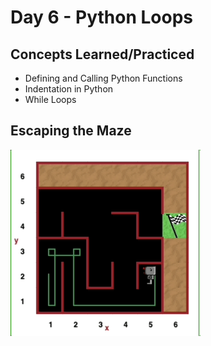 # Day 6 - Python Loops

## Concepts Learned/Practiced
- Defining and Calling Python Functions
- Indentation in Python
- While Loops

## Escaping the Maze
![Escaping the Maze Gif](../images-gifs/escapethemaze.gif)
